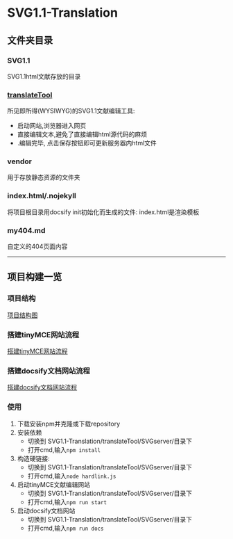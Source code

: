# SVG1.1-Translation

## 文件夹目录

### SVG1.1

SVG1.1html文献存放的目录

### [translateTool](/translateTool/SVGserver/)

所见即所得(WYSIWYG)的SVG1.1文献编辑工具:

* 启动网站,浏览器进入网页
* 直接编辑文本,避免了直接编辑html源代码的麻烦
* .编辑完毕, 点击保存按钮即可更新服务器内html文件

### vendor

用于存放静态资源的文件夹

### index.html/.nojekyll

将项目根目录用docsify init初始化而生成的文件: index.html是渲染模板

### my404.md

自定义的404页面内容

---

## 项目构建一览

### 项目结构

[项目结构图](/vendor/SVG1.1-Translation项目)

### 搭建tinyMCE网站流程

[搭建tinyMCE网站流程](/vendor/搭建tinyMCE.md)

### 搭建docsify文档网站流程

[搭建docsify文档网站流程](/vendor/搭建docsify.md)

### 使用

1. 下载安装npm并克隆或下载repository
2. 安装依赖
   * 切换到 SVG1.1-Translation/translateTool/SVGserver/目录下
   * 打开cmd,输入`npm install`
3. 构造硬链接: 
   * 切换到 SVG1.1-Translation/translateTool/SVGserver/目录下
   * 打开cmd,输入`node hardlink.js`
4. 启动tinyMCE文献编辑网站
   * 切换到 SVG1.1-Translation/translateTool/SVGserver/目录下
   * 打开cmd,输入`npm run start`
5. 启动docsify文档网站
   * 切换到 SVG1.1-Translation/translateTool/SVGserver/目录下
   * 打开cmd,输入`npm run docs`